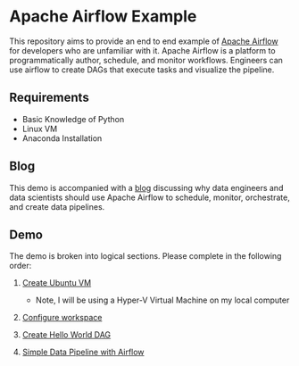 # Apache Airflow Example
This repository aims to provide an end to end example of [Apache Airflow](http://airflow.apache.org/index.html) for developers who are unfamiliar with it. Apache Airflow is a platform to programmatically author, schedule, and monitor workflows. Engineers can use airflow to create DAGs that execute tasks and visualize the pipeline.  


## Requirements
- Basic Knowledge of Python
- Linux VM 
- Anaconda Installation


## Blog
This demo is accompanied with a [blog]() discussing why data engineers and data scientists should use Apache Airflow to schedule, monitor, orchestrate, and create data pipelines. 


## Demo
The demo is broken into logical sections. Please complete in the following order:  
1. [Create Ubuntu VM](./Docs/01_CreateUbuntuVM.md)
    - Note, I will be using a Hyper-V Virtual Machine on my local computer

1. [Configure workspace](./Docs/02_ConfigureWorkspace.md) 

1. [Create Hello World DAG](./Docs/03_HelloWorld.md)

1. [Simple Data Pipeline with Airflow](./Docs/04_AirflowPipeline.md)